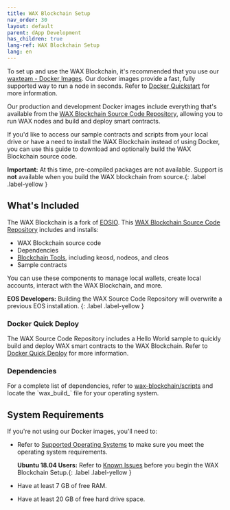 ```yaml
---
title: WAX Blockchain Setup
nav_order: 30
layout: default
parent: dApp Development
has_children: true
lang-ref: WAX Blockchain Setup
lang: en
---
```


To set up and use the WAX Blockchain, it's recommended that you use our  <a href="https://hub.docker.com/u/waxteam" target="_blank">waxteam - Docker Images</a>.  Our docker images provide a fast, fully supported way to run a node in seconds. Refer to [Docker Quickstart](/en/dapp-development/docker-setup/) for more information.

Our production and development Docker images include everything that's available from the <a href="https://github.com/worldwide-asset-exchange/wax-blockchain" target="_blank">WAX Blockchain Source Code Repository</a>, allowing you to run WAX nodes and build and deploy smart contracts.

If you'd like to access our sample contracts and scripts from your local drive or have a need to install the WAX Blockchain instead of using Docker, you can use this guide to download and optionally build the WAX Blockchain source code.

<strong>Important:</strong> At this time, pre-compiled packages are not available. Support is <strong>not</strong> available when you build the WAX blockchain from source.{: .label .label-yellow }

## What's Included

The WAX Blockchain is a fork of <a href="https://developers.eos.io/" target="_blank">EOSIO</a>. This <a href="https://github.com/worldwide-asset-exchange/wax-blockchain" target="_blank">WAX Blockchain Source Code Repository</a> includes and installs:

- WAX Blockchain source code
- Dependencies
- [Blockchain Tools](/en/tools/blockchain_tools), including keosd, nodeos, and cleos
- Sample contracts

You can use these components to manage local wallets, create local accounts, interact with the WAX Blockchain, and more. 

<strong>EOS Developers:</strong> Building the WAX Source Code Repository will overwrite a previous EOS installation. 
{: .label .label-yellow }

### Docker Quick Deploy

The WAX Source Code Repository includes a Hello World sample to quickly build and deploy WAX smart contracts to the WAX Blockchain. Refer to [Docker Quick Deploy](/en/dapp-development/deploy-dapp-on-wax/deploy_docker) for more information.
    
### Dependencies
    
<p>For a complete list of dependencies, refer to <a href="https://github.com/worldwide-asset-exchange/wax-blockchain/tree/develop/scripts" target="_blank">wax-blockchain/scripts</a> and locate the `wax_build_` file for your operating system.</p>

## System Requirements

If you're not using our Docker images, you'll need to:

* Refer to [Supported Operating Systems](/en/tools/os) to make sure you meet the operating system requirements. 

    <strong>Ubuntu 18.04 Users:</strong> Refer to [Known Issues](/en/troubleshooting/) before you begin the WAX Blockchain Setup.{: .label .label-yellow }

* Have at least 7 GB of free RAM.

* Have at least 20 GB of free hard drive space.




